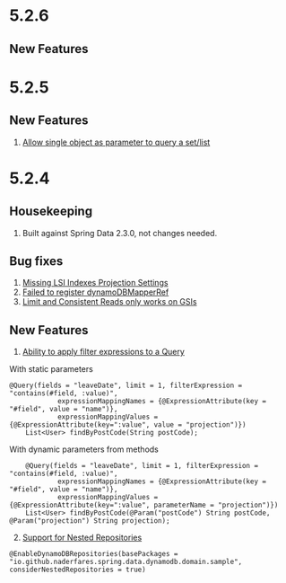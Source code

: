 # 5.2.6

## New Features

# 5.2.5

## New Features
1. [Allow single object as parameter to query a set/list](https://github.com/boostchicken/spring-data-dynamodb/issues/33)

# 5.2.4

## Housekeeping
1. Built against Spring Data 2.3.0, not changes needed.

## Bug fixes
1. [Missing LSI Indexes Projection Settings](https://github.com/boostchicken/spring-data-dynamodb/issues/19)
2. [Failed to register dynamoDBMapperRef](https://github.com/boostchicken/spring-data-dynamodb/issues/25)
3. [Limit and Consistent Reads only works on GSIs](https://github.com/boostchicken/spring-data-dynamodb/issues/23)

## New Features
1. [Ability to apply filter expressions to a Query](https://github.com/boostchicken/spring-data-dynamodb/issues/27)

With static parameters
```	
@Query(fields = "leaveDate", limit = 1, filterExpression = "contains(#field, :value)",
			expressionMappingNames = {@ExpressionAttribute(key = "#field", value = "name")},
			expressionMappingValues = {@ExpressionAttribute(key=":value", value = "projection")})
	List<User> findByPostCode(String postCode);
```

With dynamic parameters from methods
```
	@Query(fields = "leaveDate", limit = 1, filterExpression = "contains(#field, :value)",
			expressionMappingNames = {@ExpressionAttribute(key = "#field", value = "name")},
			expressionMappingValues = {@ExpressionAttribute(key=":value", parameterName = "projection")})
	List<User> findByPostCode(@Param("postCode") String postCode, @Param("projection") String projection);
```
2. [Support for Nested Repositories](https://github.com/boostchicken/spring-data-dynamodb/pull/24)
```
@EnableDynamoDBRepositories(basePackages = "io.github.naderfares.spring.data.dynamodb.domain.sample", considerNestedRepositories = true)
```